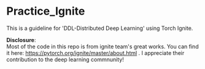# Practice_Ignite

This is a guideline for 'DDL-Distributed Deep Learning' using Torch Ignite.   

**Disclosure**:   
Most of the code in this repo is from ignite team's great works. You can find it here: https://pytorch.org/ignite/master/about.html . I appreciate their contribution to the deep learning commnunity!
